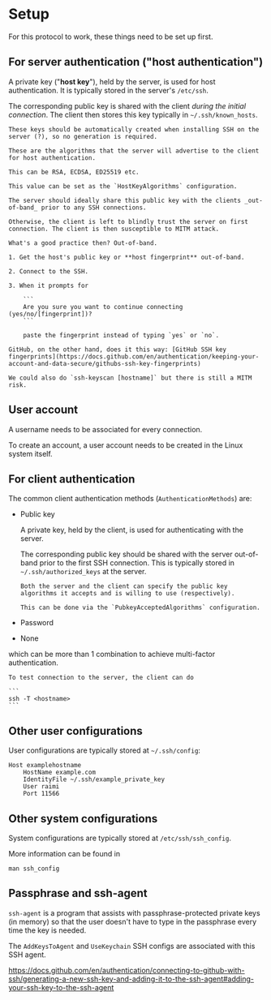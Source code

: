 # Setup

For this protocol to work, these things need to be set up first.

## For server authentication ("host authentication")

A private key ("**host key**"), held by the server, is used for host authentication. It is typically stored in the server's `/etc/ssh`.

The corresponding public key is shared with the client _during the initial connection_. The client then stores this key typically in `~/.ssh/known_hosts`.

~~~admonish note
These keys should be automatically created when installing SSH on the server (?), so no generation is required.
~~~

~~~admonish info title="Host key algorithms"
These are the algorithms that the server will advertise to the client for host authentication.

This can be RSA, ECDSA, ED25519 etc.

This value can be set as the `HostKeyAlgorithms` configuration.
~~~

~~~admonish warning title="Trust On First Use"
The server should ideally share this public key with the clients _out-of-band_ prior to any SSH connections.

Otherwise, the client is left to blindly trust the server on first connection. The client is then susceptible to MITM attack.

What's a good practice then? Out-of-band.

1. Get the host's public key or **host fingerprint** out-of-band.

2. Connect to the SSH.

3. When it prompts for

    ```
    Are you sure you want to continue connecting (yes/no/[fingerprint])?
    ```

    paste the fingerprint instead of typing `yes` or `no`.

GitHub, on the other hand, does it this way: [GitHub SSH key fingerprints](https://docs.github.com/en/authentication/keeping-your-account-and-data-secure/githubs-ssh-key-fingerprints)

We could also do `ssh-keyscan [hostname]` but there is still a MITM risk.
~~~

## User account

A username needs to be associated for every connection.

To create an account, a user account needs to be created in the Linux system itself.

## For client authentication

The common client authentication methods (`AuthenticationMethods`) are:
- Public key

    A private key, held by the client, is used for authenticating with the server.
    
    The corresponding public key should be shared with the server out-of-band prior to the first SSH connection. This is typically stored in `~/.ssh/authorized_keys` at the server.
    
    ~~~admonish info title="Accepted public key cryptography algorithms"
    Both the server and the client can specify the public key algorithms it accepts and is willing to use (respectively).
    
    This can be done via the `PubkeyAcceptedAlgorithms` configuration.
    ~~~
    
- Password
- None

which can be more than 1 combination to achieve multi-factor authentication.

~~~admonish tip title="Test connection"
To test connection to the server, the client can do

```
ssh -T <hostname>
```
~~~

## Other user configurations

User configurations are typically stored at `~/.ssh/config`:

```config
Host examplehostname
    HostName example.com
    IdentityFile ~/.ssh/example_private_key
    User raimi
    Port 11566
```

## Other system configurations

System configurations are typically stored at `/etc/ssh/ssh_config`.

More information can be found in

```
man ssh_config
```

## Passphrase and ssh-agent
`ssh-agent` is a program that assists with passphrase-protected private keys (in memory) so that the user doesn't have to type in the passphrase every time the key is needed.

The `AddKeysToAgent` and `UseKeychain` SSH configs are associated with this SSH agent.

https://docs.github.com/en/authentication/connecting-to-github-with-ssh/generating-a-new-ssh-key-and-adding-it-to-the-ssh-agent#adding-your-ssh-key-to-the-ssh-agent
